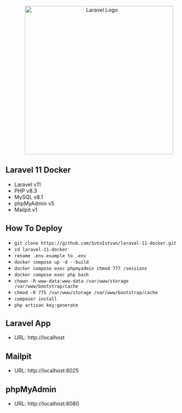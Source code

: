 <p align="center"><a href="https://laravel.com" target="_blank"><img src="https://raw.githubusercontent.com/laravel/art/master/logo-lockup/5%20SVG/2%20CMYK/1%20Full%20Color/laravel-logolockup-cmyk-red.svg" width="400" alt="Laravel Logo"></a></p>

## Laravel 11 Docker
- Laravel v11
- PHP v8.3
- MySQL v8.1
- phpMyAdmin v5
- Mailpit v1

##  How To Deploy
- `git clone https://github.com/SutoIstvan/laravel-11-docker.git`
- `cd laravel-11-docker`
- `rename .env.example to .env`
- `docker compose up -d --build`
- `docker compose exec phpmyadmin chmod 777 /sessions`
- `docker compose exec php bash`
- `chown -R www-data:www-data /var/www/storage /var/www/bootstrap/cache`
- `chmod -R 775 /var/www/storage /var/www/bootstrap/cache`
- `composer install`
- `php artisan key:generate`

## Laravel App
- URL: http://localhost

## Mailpit
- URL: http://localhost:8025
## phpMyAdmin
- URL: http://localhost:8080
